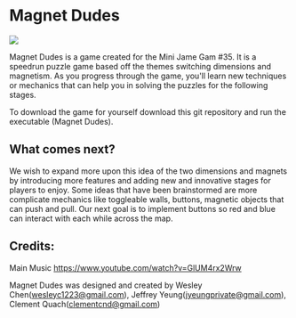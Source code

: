 # Magnet Dudes

![](logo.png)

Magnet Dudes is a game created for the Mini Jame Gam #35. It is a speedrun puzzle game based off the themes switching dimensions and magnetism. As you progress through the game, you'll learn new techniques or mechanics that can help you in solving the puzzles for the following stages.

To download the game for yourself download this git repository and run the executable (Magnet Dudes).

## What comes next?

We wish to expand more upon this idea of the two dimensions and magnets by introducing more features and adding new and innovative stages for players to enjoy. Some ideas that have been brainstormed are more complicate mechanics like toggleable walls, buttons, magnetic objects that can push and pull. Our next goal is to implement buttons so red and blue can interact with each while across the map.




## Credits:

Main Music https://www.youtube.com/watch?v=GlUM4rx2Wrw 


Magnet Dudes was designed and created by Wesley Chen(wesleyc1223@gmail.com), Jeffrey Yeung(jyeungprivate@gmail.com), Clement Quach(clementcnd@gmail.com)
